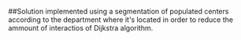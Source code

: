 ##Solution implemented using a segmentation of populated centers according to the department where it's located in order to reduce the ammount of interactios of Dijkstra algorithm.